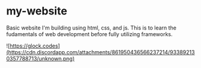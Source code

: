 # my-website
Basic website I'm building using html, css, and js. This is to learn the fudamentals of web development before fully utilizing frameworks.

![https://glock.codes](https://cdn.discordapp.com/attachments/861950436566237214/933892130357788713/unknown.png)
